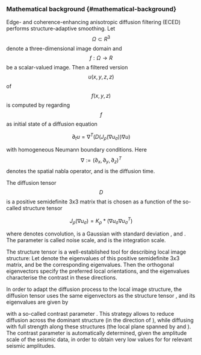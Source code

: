 ### Mathematical background {#mathematical-background}

Edge- and coherence-enhancing anisotropic diffusion filtering (ECED) performs structure-adaptive smoothing. Let $$\Omega\subset R^3$$  denote a three-dimensional image domain and $$f:\Omega\rightarrow R$$ be a scalar-valued image. Then a filtered version $$u(x,y,z,z)$$ of $$f(x,y,z)$$  is computed by regarding $$f$$ as initial state of a diffusion equation


$$
\partial_tu = \nabla ^T(D(J_\rho(\nabla u_\sigma ))\nabla u)
$$



with homogeneous Neumann boundary conditions. Here $$\nabla:=(\partial_x, \partial_y, \partial_z)^T$$ denotes the spatial nabla operator, and   is the diffusion time.

The diffusion tensor $$D$$ is a positive semidefinite 3x3 matrix that is chosen as a function of the so-called structure tensor


$$
J_\rho(\nabla u_\sigma) = K_\rho *(\nabla u_\sigma \nabla u_\sigma^T)
$$



where denotes convolution, is a Gaussian with standard deviation , and . The parameter is called noise scale, and is the integration scale.

The structure tensor is a well-established tool for describing local image structure: Let denote the eigenvalues of this positive semidefinite 3x3 matrix, and be the corresponding eigenvalues. Then the orthogonal eigenvectors specify the preferred local orientations, and the eigenvalues characterise the contrast in these directions.

In order to adapt the diffusion process to the local image structure, the diffusion tensor uses the same eigenvectors as the structure tensor , and its eigenvalues are given by

with a so-called contrast parameter . This strategy allows to reduce diffusion across the dominant structure (in the direction of ), while diffusing with full strength along these structures (the local plane spanned by and ). The contrast parameter is automatically determined, given the amplitude scale of the seismic data, in order to obtain very low values for for relevant seismic amplitudes.